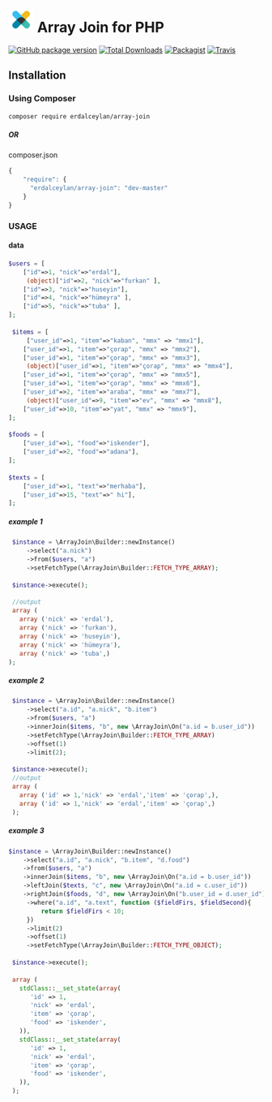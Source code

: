 # ![logo](assets/elastic-x-pack.png) Array Join for PHP 
[![GitHub package version](https://img.shields.io/packagist/v/erdalceylan/array-join.svg?style=flat-square)]()
[![Total Downloads](https://img.shields.io/packagist/dt/erdalceylan/array-join.svg?style=flat-square)]()
[![Packagist](https://img.shields.io/packagist/l/erdalceylan/array-join.svg?style=flat-square)]()
[![Travis](https://img.shields.io/badge/require-PHP%207-brightgreen.svg?style=flat-square)]()

## Installation

### Using Composer

```sh
composer require erdalceylan/array-join
```
##### OR
composer.json
```javascript
{
    "require": {
      "erdalceylan/array-join": "dev-master"
    }
}
```

### USAGE

#### data
```php
$users = [
    ["id"=>1, "nick"=>"erdal"],
     (object)["id"=>2, "nick"=>"furkan" ],
    ["id"=>3, "nick"=>"huseyin"],
    ["id"=>4, "nick"=>"hümeyra" ],
    ["id"=>5, "nick"=>"tuba" ],
];

 $items = [
     ["user_id"=>1, "item"=>"kaban", "mmx" => "mmx1"],
    ["user_id"=>1, "item"=>"çorap", "mmx" => "mmx2"],
    ["user_id"=>1, "item"=>"çorap", "mmx" => "mmx3"],
     (object)["user_id"=>1, "item"=>"çorap", "mmx" => "mmx4"],
    ["user_id"=>1, "item"=>"çorap", "mmx" => "mmx5"],
    ["user_id"=>1, "item"=>"çorap", "mmx" => "mmx6"],
    ["user_id"=>2, "item"=>"araba", "mmx" => "mmx7"],
     (object)["user_id"=>9, "item"=>"ev", "mmx" => "mmx8"],
    ["user_id"=>10, "item"=>"yat", "mmx" => "mmx9"],
];

$foods = [
    ["user_id"=>1, "food"=>"iskender"],
    ["user_id"=>2, "food"=>"adana"],
];

$texts = [
    ["user_id"=>1, "text"=>"merhaba"],
    ["user_id"=>15, "text"=>" hi"],
];
```
##### example 1
```php
 $instance = \ArrayJoin\Builder::newInstance()
     ->select("a.nick")
     ->from($users, "a")
     ->setFetchType(\ArrayJoin\Builder::FETCH_TYPE_ARRAY);
     
 $instance->execute();
 
 //output
 array (
   array ('nick' => 'erdal'),
   array ('nick' => 'furkan'),
   array ('nick' => 'huseyin'),
   array ('nick' => 'hümeyra'), 
   array ('nick' => 'tuba',)
);
```

##### example 2
```php
 $instance = \ArrayJoin\Builder::newInstance()
     ->select("a.id", "a.nick", "b.item")
     ->from($users, "a")
     ->innerJoin($items, "b", new \ArrayJoin\On("a.id = b.user_id"))
     ->setFetchType(\ArrayJoin\Builder::FETCH_TYPE_ARRAY)
     ->offset(1)
     ->limit(2);
     
 $instance->execute();
 //output
 array (
   array ('id' => 1,'nick' => 'erdal','item' => 'çorap',),
   array ('id' => 1,'nick' => 'erdal','item' => 'çorap',)
 );
```

##### example 3
```php
$instance = \ArrayJoin\Builder::newInstance()
    ->select("a.id", "a.nick", "b.item", "d.food")
    ->from($users, "a")
    ->innerJoin($items, "b", new \ArrayJoin\On("a.id = b.user_id"))
    ->leftJoin($texts, "c", new \ArrayJoin\On("a.id = c.user_id"))
    ->rightJoin($foods, "d", new \ArrayJoin\On("b.user_id = d.user_id"))
     ->where("a.id", "a.text", function ($fieldFirs, $fieldSecond){
         return $fieldFirs < 10;
     })
     ->limit(2)
     ->offset(1)
     ->setFetchType(\ArrayJoin\Builder::FETCH_TYPE_OBJECT);
     
 $instance->execute();
 
 array (
   stdClass::__set_state(array(
      'id' => 1,
      'nick' => 'erdal',
      'item' => 'çorap',
      'food' => 'iskender',
   )),
   stdClass::__set_state(array(
      'id' => 1,
      'nick' => 'erdal',
      'item' => 'çorap',
      'food' => 'iskender',
   )),
 );
```

